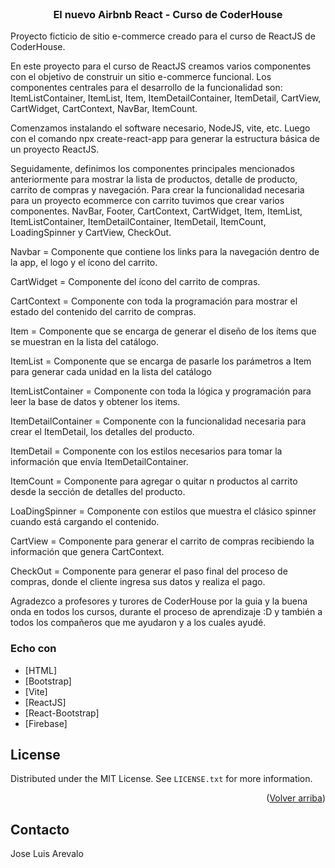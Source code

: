 <br />
<div align="center">
  <h3 align="center">El nuevo Airbnb React - Curso de CoderHouse</h3>

  <p align="center">
    
   
</div>

Proyecto ficticio de sitio e-commerce creado para el curso de ReactJS de CoderHouse.

En este proyecto para el curso de ReactJS creamos varios componentes con el objetivo de construir un sitio e-commerce funcional. Los componentes centrales para el desarrollo de la funcionalidad son: ItemListContainer, ItemList, Item, ItemDetailContainer, ItemDetail, CartView, CartWidget, CartContext, NavBar, ItemCount.

Comenzamos instalando el software necesario, NodeJS, vite, etc. Luego con el comando npx create-react-app para generar la estructura básica de un proyecto ReactJS.

Seguidamente, definimos los componentes principales mencionados anteriormente para mostrar la lista de productos, detalle de producto, carrito de compras y navegación.
Para crear la funcionalidad necesaria para un proyecto ecommerce con carrito tuvimos que crear varios componentes. NavBar, Footer, CartContext, CartWidget, Item, ItemList, ItemListContainer, ItemDetailContainer, ItemDetail, ItemCount, LoadingSpinner y CartView, CheckOut.

Navbar = Componente que contiene los links para la navegación dentro de la app, el logo y el ícono del carrito.

CartWidget = Componente del ícono del carrito de compras.

CartContext = Componente con toda la programación para mostrar el estado del contenido del carrito de compras.

Item = Componente que se encarga de generar el diseño de los ítems que se muestran en la lista del catálogo.

ItemList = Componente que se encarga de pasarle los parámetros a Item para generar cada unidad en la lista del catálogo

ItemListContainer = Componente con toda la lógica y programación para leer la base de datos y obtener los items.

ItemDetailContainer = Componente con la funcionalidad necesaria para crear el ItemDetail, los detalles del producto.

ItemDetail = Componente con los estilos necesarios para tomar la información que envía ItemDetailContainer.

ItemCount = Componente para agregar o quitar n productos al carrito desde la sección de detalles del producto.

LoaDingSpinner = Componente con estilos que muestra el clásico spinner cuando está cargando el contenido.

CartView = Componente para generar el carrito de compras recibiendo la información que genera CartContext.

CheckOut = Componente para generar el paso final del proceso de compras, donde el cliente ingresa sus datos y realiza el pago.

Agradezco a profesores y turores de CoderHouse por la guia y la buena onda en todos los cursos, durante el proceso de aprendizaje :D y también a todos los compañeros que me ayudaron y a los cuales ayudé.

### Echo con

- [HTML]
- [Bootstrap]
- [Vite]
- [ReactJS]
- [React-Bootstrap]
- [Firebase]

<!-- LICENSE -->

## License

Distributed under the MIT License. See `LICENSE.txt` for more information.

<p align="right">(<a href="#top">Volver arriba</a>)</p>

<!-- CONTACT -->

## Contacto

Jose Luis Arevalo 
